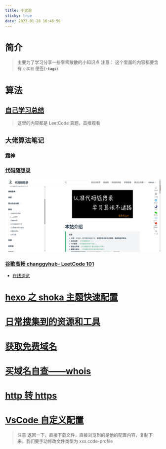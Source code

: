 ```yaml
---
title: 小实验
sticky: true
date: 2023-01-28 16:46:50
---
```


# 简介

> 主要为了学习分享一些零零散散的小知识点
> 注意：
> 这个里面的内容都要含有 `小实验` 便签(**`-tags`**)

# 算法

## [自己学习总结](/study/Collect/DataStruct)

> 这里的内容都是 LeetCode 真题，首推观看
> <br/>

## 大佬算法笔记

### [霜神](https://books.halfrost.com/leetcode/)

### [代码随想录](https://programmercarl.com/)

![image-20230205193731749](/study/Collect/Resource/image-20230205193731749.png)

### [谷歌高畅 changgyhub- LeetCode 101](https://github.com/changgyhub/leetcode_101)

- [在线浏览](<https://raw.iqiq.io/changgyhub/leetcode_101/master/LeetCode%20101%20-%20A%20LeetCode%20Grinding%20Guide%20(C%2B%2B%20Version).pdf>)

# [hexo 之 shoka 主题快速配置](/study/develop/hexo-shoka)

# [日常搜集到的资源和工具](/study/Collect/Resource)

# [获取免费域名](/study/develop/eu.org)

# [买域名自查——whois](/study/develop/domain)

# [http 转 https](/study/develop/httpTohttps)

# [VsCode 自定义配置](https://gitee.com/zjj3366/url-provider/blob/main/Tools/vscode_settins_2023-02-08.code-profile)

> 注意 返回一下，直接下载文件，直接浏览到的是他的配置内容，复制下来，我们要手动修改文件类型为 xxx.code-profile
